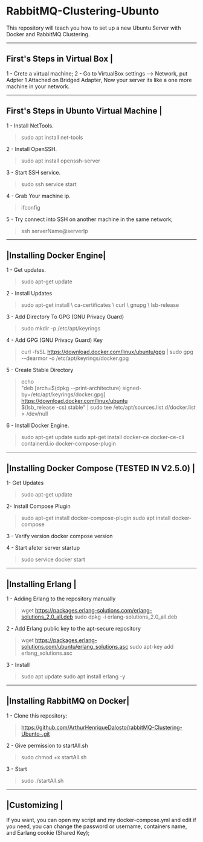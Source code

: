 # RabbitMQ-Clustering-Ubunto
This repository will teach you how to set up a new Ubuntu Server with Docker and RabbitMQ Clustering. 



______________________________
First's Steps in Virtual Box |
------------------------------
1 - Crete a virtual machine;
2 - Go to VirtualBox settings -->  Network, put Adpter 1 Attached on Bridged Adapter, Now your server its like a one more machine in your network.

_________________________________________
First's Steps in Ubunto Virtual Machine |
-----------------------------------------
1 - Install NetTools.
> sudo apt install net-tools

2 -  Install OpenSSH.
> sudo apt install openssh-server

3 - Start SSH service.
> sudo ssh service start

4 - Grab Your machine ip.
> ifconfig

5 - Try connect into SSH on another machine in the same network;
> ssh serverName@serverIp

___________________________
 |Installing Docker Engine|
---------------------------
1 - Get updates.
> sudo apt-get update

2 - Install Updates
> sudo apt-get install \ ca-certificates \ curl \ gnupg \ lsb-release

3 - Add Directory To GPG (GNU Privacy Guard)
>  sudo mkdir -p /etc/apt/keyrings

4 - Add GPG (GNU Privacy Guard) Key
> curl -fsSL https://download.docker.com/linux/ubuntu/gpg | sudo gpg --dearmor -o /etc/apt/keyrings/docker.gpg

5 - Create Stable Directory
> echo \
  "deb [arch=$(dpkg --print-architecture) signed-by=/etc/apt/keyrings/docker.gpg] https://download.docker.com/linux/ubuntu \
  $(lsb_release -cs) stable" | sudo tee /etc/apt/sources.list.d/docker.list > /dev/null

6 - Install Docker Engine.
> sudo apt-get update
> sudo apt-get install docker-ce docker-ce-cli containerd.io docker-compose-plugin

________________________________________________
 |Installing Docker Compose (TESTED IN V2.5.0) |
------------------------------------------------
1- Get Updates
> sudo apt-get update

2- Install Compose Plugin
> sudo apt-get install docker-compose-plugin
> sudo apt install docker-compose

3 - Verify version 
docker compose version

4 - Start afeter server startup
> sudo service docker start

_______________________
|Installing Erlang  |
-----------------------
1 - Adding Erlang to the repository manually
> wget https://packages.erlang-solutions.com/erlang-solutions_2.0_all.deb
> sudo dpkg -i erlang-solutions_2.0_all.deb


2 - Add Erlang public key to the apt-secure repository
> wget https://packages.erlang-solutions.com/ubuntu/erlang_solutions.asc
> sudo apt-key add erlang_solutions.asc

3 - Install
> sudo apt update
> sudo apt install erlang -y


_______________________________
|Installing RabbitMQ on Docker|
-------------------------------
1 - Clone this repository:
> https://github.com/ArthurHenriqueDalosto/rabbitMQ-Clustering-Ubunto-.git

2 - Give permission to startAll.sh
> sudo chmod +x startAll.sh

3 - Start
> sudo ./startAll.sh

______________
|Customizing |
--------------
If you want, you can open my script and my docker-compose.yml and edit if you need, you can change the password or username,
containers name, and Earlang cookie (Shared Key);


